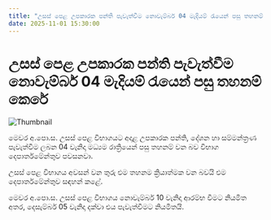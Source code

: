 ```yaml
---
title: "උසස් පෙළ උපකාරක පන්ති පැවැත්වීම නොවැම්බර් 04 මැදියම් රැයෙන් පසු තහනම් කෙරේ"
date: 2025-11-01 15:30:00
---
```


# උසස් පෙළ උපකාරක පන්ති පැවැත්වීම නොවැම්බර් 04 මැදියම් රැයෙන් පසු තහනම් කෙරේ

![Thumbnail](https://helakuru.sgp1.cdn.digitaloceanspaces.com/esana/images/lib/exam-department.jpg)

මෙවර අ.පො.ස. උසස් පෙළ විභාගයට අදාළ උපකාරක පන්ති, දේශන හා සම්මන්ත්‍රණ පැවැත්වීම ලබන 04 වැනිදා මධ්‍යම රාත්‍රියෙන් පසු තහනම් වන බව විභාග දෙපාර්තමේන්තුව පවසනවා.

උසස් පෙළ විභාගය අවසන් වන තුරු එම තහනම ක්‍රියාත්මක වන බවයි එම දෙපාර්තමේන්තුව සඳහන් කළේ.

මෙවර අ.පො.ස. උසස් පෙළ විභාගය නොවැම්බර් 10 වැනිදා ආරම්භ වීමට නියමිත අතර, දෙසැම්බර් 05 වැනිදා දක්වා එය පැවැත්වීමට නියමිතයි.

